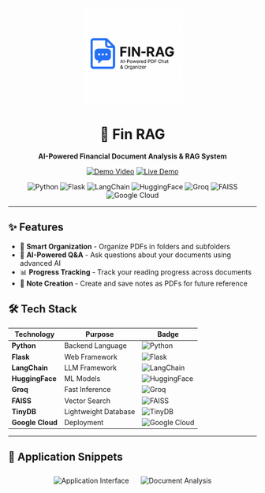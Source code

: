 <div align="center">
  <img src="FIN-RAG.jpg" alt="Fin RAG Logo" width="200" height="200">
  
# 🏦 Fin RAG
  
  **AI-Powered Financial Document Analysis & RAG System**
  
  [![Demo Video](https://img.shields.io/badge/📹_Demo-YouTube-red?style=for-the-badge&logo=youtube)](https://youtu.be/uXKi_SympiE)
  [![Live Demo](https://img.shields.io/badge/🚀_Live_Demo-Google_Cloud-4285F4?style=for-the-badge&logo=googlecloud)](https://finrag-1098773990453.asia-south1.run.app)
  
  ![Python](https://img.shields.io/badge/Python-3776AB?style=for-the-badge&logo=python&logoColor=white)
  ![Flask](https://img.shields.io/badge/Flask-000000?style=for-the-badge&logo=flask&logoColor=white)
  ![LangChain](https://img.shields.io/badge/🦜_LangChain-1C3C3C?style=for-the-badge)
  ![HuggingFace](https://img.shields.io/badge/🤗_Hugging_Face-FFD21E?style=for-the-badge&logo=huggingface&logoColor=black)
  ![Groq](https://img.shields.io/badge/Groq-F55036?style=for-the-badge&logo=groq&logoColor=white)
  ![FAISS](https://img.shields.io/badge/FAISS-0467DF?style=for-the-badge&logo=meta&logoColor=white)
  ![Google Cloud](https://img.shields.io/badge/Google_Cloud-4285F4?style=for-the-badge&logo=googlecloud&logoColor=white)
</div>

---

## ✨ Features

- 📁 **Smart Organization** - Organize PDFs in folders and subfolders
- 💬 **AI-Powered Q&A** - Ask questions about your documents using advanced AI
- 📊 **Progress Tracking** - Track your reading progress across documents
- 📝 **Note Creation** - Create and save notes as PDFs for future reference

## 🛠️ Tech Stack

| Technology | Purpose | Badge |
|------------|---------|-------|
| **Python** | Backend Language | ![Python](https://img.shields.io/badge/Python-3776AB?style=flat&logo=python&logoColor=white) |
| **Flask** | Web Framework | ![Flask](https://img.shields.io/badge/Flask-000000?style=flat&logo=flask&logoColor=white) |
| **LangChain** | LLM Framework | ![LangChain](https://img.shields.io/badge/🦜_LangChain-1C3C3C?style=flat) |
| **HuggingFace** | ML Models | ![HuggingFace](https://img.shields.io/badge/🤗_Hugging_Face-FFD21E?style=flat&logo=huggingface&logoColor=black) |
| **Groq** | Fast Inference | ![Groq](https://img.shields.io/badge/Groq-F55036?style=flat&logo=groq&logoColor=white) |
| **FAISS** | Vector Search | ![FAISS](https://img.shields.io/badge/FAISS-0467DF?style=flat&logo=meta&logoColor=white) |
| **TinyDB** | Lightweight Database | ![TinyDB](https://img.shields.io/badge/TinyDB-2E8B57?style=flat) |
| **Google Cloud** | Deployment | ![Google Cloud](https://img.shields.io/badge/Google_Cloud-4285F4?style=flat&logo=googlecloud&logoColor=white) |

---

## 📸 Application Snippets

<div align="center">
  <img src="https://github.com/user-attachments/assets/55533525-4c35-4da9-9c22-48e74230ac63" alt="Application Interface" width="45%" style="margin: 10px;">
  <img src="https://github.com/user-attachments/assets/5e2f926e-25b7-4f88-9337-624735f6aa8b" alt="Document Analysis" width="45%" style="margin: 10px;">
</div>
